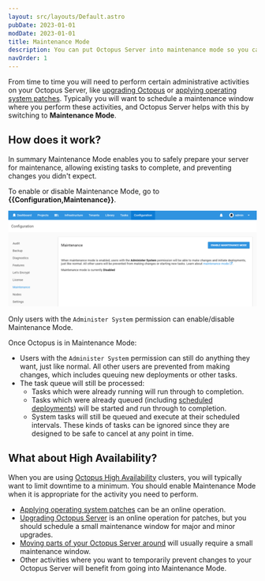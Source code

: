 ```yaml
---
layout: src/layouts/Default.astro
pubDate: 2023-01-01
modDate: 2023-01-01
title: Maintenance Mode
description: You can put Octopus Server into maintenance mode so you can safely perform server maintenance or other administrative activities.
navOrder: 1
---
```


From time to time you will need to perform certain administrative activities on your Octopus Server, like [upgrading Octopus](/docs/administration/upgrading/) or [applying operating system patches](/docs/administration/managing-infrastructure/applying-operating-system-upgrades). Typically you will want to schedule a maintenance window where you perform these activities, and Octopus Server helps with this by switching to **Maintenance Mode**.

## How does it work?

In summary Maintenance Mode enables you to safely prepare your server for maintenance, allowing existing tasks to complete, and preventing changes you didn't expect.

To enable or disable Maintenance Mode, go to **{{Configuration,Maintenance}}**.

![Maintenance Mode Configuration](/docs/administration/managing-infrastructure/images/maintenance-mode.png "width=500")

Only users with the `Administer System` permission can enable/disable Maintenance Mode.

Once Octopus is in Maintenance Mode:

- Users with the `Administer System` permission can still do anything they want, just like normal. All other users are prevented from making changes, which includes queuing new deployments or other tasks.
- The task queue will still be processed:
  - Tasks which were already running will run through to completion.
  - Tasks which were already queued (including [scheduled deployments](/docs/releases/#scheduling-a-deployment)) will be started and run through to completion.
  - System tasks will still be queued and execute at their scheduled intervals. These kinds of tasks can be ignored since they are designed to be safe to cancel at any point in time.

## What about High Availability?

When you are using [Octopus High Availability](/docs/administration/high-availability) clusters, you will typically want to limit downtime to a minimum. You should enable Maintenance Mode when it is appropriate for the activity you need to perform.

- [Applying operating system patches](/docs/administration/managing-infrastructure/applying-operating-system-upgrades) can be an online operation.
- [Upgrading Octopus Server](/docs/administration/upgrading) is an online operation for patches, but you should schedule a small maintenance window for major and minor upgrades.
- [Moving parts of your Octopus Server around](/docs/administration/managing-infrastructure/moving-your-octopus) will usually require a small maintenance window.
- Other activities where you want to temporarily prevent changes to your Octopus Server will benefit from going into Maintenance Mode.
